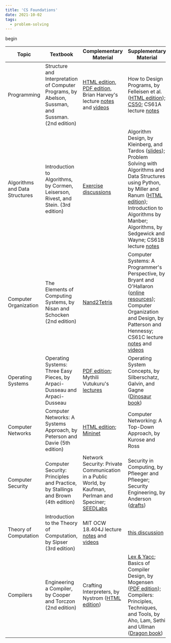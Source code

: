 ```yaml
---
title: 'CS Foundations'
date: 2021-10-02
tags:
  - problem-solving
---
```


begin

| Topic | Textbook | Complementary Material | Supplementary Material |
|-------| -------- | -----------------------| -----------------------|
| Programming | Structure and Interpretation of Computer Programs, by Abelson, Sussman, and Sussman. (2nd edition) | [HTML edition](https://mitpress.mit.edu/sites/default/files/sicp/index.html), [PDF edition](https://github.com/sarabander/sicp-pdf), Brian Harvey's lecture [notes](https://people.eecs.berkeley.edu/~bh/61a-pages/) and [videos](https://archive.org/details/ucberkeley-webcast-PL3E89002AA9B9879E) | How to Design Programs, by Felleisen et al. ([HTML edition](https://htdp.org/)); [CS50](https://cs50.harvard.edu/x/2022/); CS61A lecture [notes](https://composingprograms.com/)|
| Algorithms and Data Structures | Introduction to Algorithms, by Cormen, Leiserson, Rivest, and Stein. (3rd edition) | [Exercise discussions](https://walkccc.me/CLRS/) | Algorithm Design, by Kleinberg, and Tardos ([slides](https://www.cs.princeton.edu/~wayne/kleinberg-tardos/)); Problem Solving with Algorithms and Data Structures using Python, by Miller and Ranum ([HTML edition](https://runestone.academy/ns/books/published/pythonds/index.html)); Introduction to Algorithms by Manber; Algorithms, by Sedgewick and Wayne; CS61B lecture [notes](https://inst.eecs.berkeley.edu/~cs61b)|
| Computer Organization | The Elements of Computing Systems, by Nisan and Schocken (2nd edition) | [Nand2Tetris](https://www.nand2tetris.org/) | Computer Systems: A Programmer's Perspective, by Bryant and O'Hallaron ([online resources](https://csapp.cs.cmu.edu/3e/home.html)); Computer Organization and Design, by Patterson and Hennessy; CS61C lecture [notes](https://inst.eecs.berkeley.edu/~cs61c/sp15/) and [videos](https://archive.org/details/ucberkeley-webcast-PL-XXv-cvA_iCl2-D-FS5mk0jFF6cYSJs_) |
| Operating Systems | Operating Systems: Three Easy Pieces, by Arpaci-Dusseau and Arpaci-Dusseau | [PDF edition](https://pages.cs.wisc.edu/~remzi/OSTEP/); Mythili Vutukuru's [lectures](https://www.cse.iitb.ac.in/~mythili/os/) | Operating System Concepts, by Silberschatz, Galvin, and Gagne ([Dinosaur book](https://codex.cs.yale.edu/avi/os-book/OS10/index.html)) |
| Computer Networks | Computer Networks: A Systems Approach, by Peterson and Davie (5th edition) | [HTML edition](https://book.systemsapproach.org/index.html); [Mininet](https://github.com/mininet/mininet/wiki/Teaching-and-Learning-with-Mininet) | Computer Networking: A Top-Down Approach, by Kurose and Ross | 
| Computer Security | Computer Security: Principles and Practice, by Stallings and Brown (4th edition) | Network Security: Private Communication in a Public World, by Kaufman, Perlman and Speciner; [SEEDLabs](https://seedsecuritylabs.org/) | Security in Computing, by Pfleeger and Pfleeger; Security Engineering, by Anderson ([drafts](https://www.cl.cam.ac.uk/~rja14/book.html))
| Theory of Computation | Introduction to the Theory of Computation, by Sipser (3rd edition) | MIT OCW 18.404J lecture [notes](https://ocw.mit.edu/courses/18-404j-theory-of-computation-fall-2020/pages/lecture-notes/) and [videos](https://www.youtube.com/playlist?list=PLUl4u3cNGP60_JNv2MmK3wkOt9syvfQWY) | [this discussion](https://cstheory.stackexchange.com/questions/3253/what-books-should-everyone-read) |
|Compilers | Engineering a Compiler, by Cooper and Torczon (2nd edition) | Crafting Interpreters, by Nystrom ([HTML edition](https://craftinginterpreters.com/contents.html)) | [Lex & Yacc](http://dinosaur.compilertools.net/); Basics of Compiler Design, by Mogensen ([PDF edition](http://hjemmesider.diku.dk/~torbenm/Basics/index.html)); Compilers: Principles, Techniques, and Tools, by Aho, Lam, Sethi and Ullman ([Dragon book](https://suif.stanford.edu/dragonbook/))
